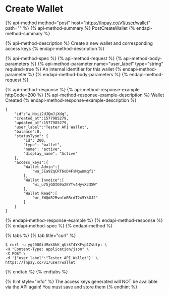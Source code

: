 # Create Wallet

{% api-method method="post" host="https://lnpay.co/v1/user/wallet" path="" %}
{% api-method-summary %}
PostCreateWallet
{% endapi-method-summary %}

{% api-method-description %}
Create a new wallet and corresponding access keys
{% endapi-method-description %}

{% api-method-spec %}
{% api-method-request %}
{% api-method-body-parameters %}
{% api-method-parameter name="user\_label" type="string" required=true %}
An internal identifier for this wallet
{% endapi-method-parameter %}
{% endapi-method-body-parameters %}
{% endapi-method-request %}

{% api-method-response %}
{% api-method-response-example httpCode=200 %}
{% api-method-response-example-description %}
Wallet Created
{% endapi-method-response-example-description %}

```
{
    "id":"w_Noii2dJQmJjXdq",
    "created_at":1577985279,
    "updated_at":1577985279,
    "user_label":"Tester API Wallet",
    "balance":0,
    "statusType": {
        "id": 200,
        "type": "wallet",
        "name": "active",
        "display_name": "Active"
    },
    "access_keys":{
        "Wallet Admin":[
            "wa_JEa9ZqCRT6oD4FsMgwWmqf1"
        ],
        "Wallet Invoice":[
            "wi_u7SjGDIG9a2EYTv4HyvXz3SW"
        ],
        "Wallet Read":[
            "wr_fWQd82MvofmBRrdT2x5YkGJ2"
        ]
    }
}
```
{% endapi-method-response-example %}
{% endapi-method-response %}
{% endapi-method-spec %}
{% endapi-method %}

{% tabs %}
{% tab title="curl" %}
```text
$ curl -u yg20O0iUMxk8kK_qUzkT4YKFvp1ZsUtp: \
-H "Content-Type: application/json" \
-X POST \
-d '{"user_label":"Tester API Wallet"}' \
https://lnpay.co/v1/user/wallet
```
{% endtab %}
{% endtabs %}

{% hint style="info" %}
The access keys generated will NOT be available via the API again! You must save and store them
{% endhint %}

